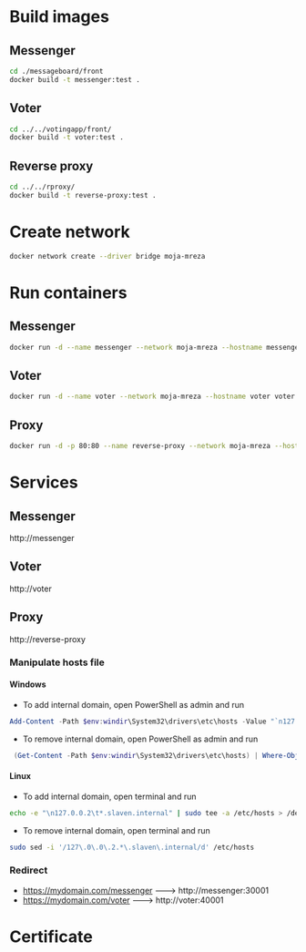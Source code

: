 # Build images

## Messenger
```bash
cd ./messageboard/front
docker build -t messenger:test .
```

## Voter
```bash
cd ../../votingapp/front/
docker build -t voter:test .
```

## Reverse proxy
```bash
cd ../../rproxy/
docker build -t reverse-proxy:test .
```

# Create network
```bash
docker network create --driver bridge moja-mreza
```

# Run containers

## Messenger
```bash
docker run -d --name messenger --network moja-mreza --hostname messenger messenger:test
```
## Voter
```bash
docker run -d --name voter --network moja-mreza --hostname voter voter:test
```

## Proxy
```bash
docker run -d -p 80:80 --name reverse-proxy --network moja-mreza --hostname proxy reverse-proxy:test
```

# Services

## Messenger
http://messenger

## Voter
http://voter

## Proxy
http://reverse-proxy

### Manipulate hosts file

#### Windows

- To add internal domain, open PowerShell as admin and run

```Powershell
Add-Content -Path $env:windir\System32\drivers\etc\hosts -Value "`n127.0.0.2`t*.slaven.internal" -Force
```

- To remove internal domain, open PowerShell as admin and run

```Powershell
 (Get-Content -Path $env:windir\System32\drivers\etc\hosts) | Where-Object { $_ -notmatch "127.0.0.2`t\*\.slaven\.internal" } | Set-Content -Path $env:windir\System32\drivers\etc\hosts
```

#### Linux
- To add internal domain, open terminal and run

```bash
echo -e "\n127.0.0.2\t*.slaven.internal" | sudo tee -a /etc/hosts > /dev/null
```

- To remove internal domain, open terminal and run

```bash
sudo sed -i '/127\.0\.0\.2.*\.slaven\.internal/d' /etc/hosts
```

### Redirect

- https://mydomain.com/messenger ---> http://messenger:30001
- https://mydomain.com/voter ---> http://voter:40001

# Certificate
